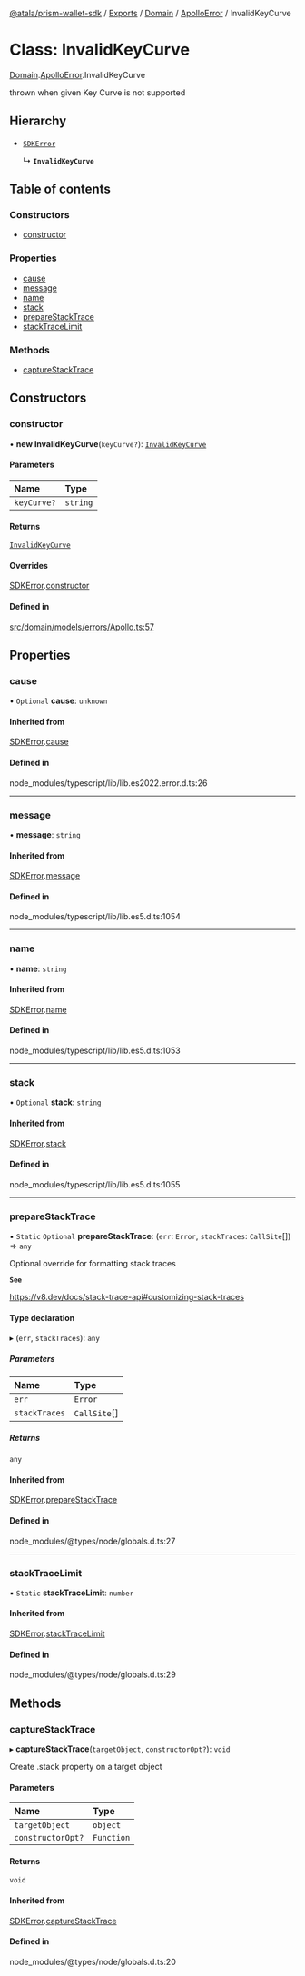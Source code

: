 [@atala/prism-wallet-sdk](../README.md) / [Exports](../modules.md) / [Domain](../modules/Domain.md) / [ApolloError](../modules/Domain.ApolloError.md) / InvalidKeyCurve

# Class: InvalidKeyCurve

[Domain](../modules/Domain.md).[ApolloError](../modules/Domain.ApolloError.md).InvalidKeyCurve

thrown when given Key Curve is not supported

## Hierarchy

- [`SDKError`](Domain.CommonError.SDKError.md)

  ↳ **`InvalidKeyCurve`**

## Table of contents

### Constructors

- [constructor](Domain.ApolloError.InvalidKeyCurve.md#constructor)

### Properties

- [cause](Domain.ApolloError.InvalidKeyCurve.md#cause)
- [message](Domain.ApolloError.InvalidKeyCurve.md#message)
- [name](Domain.ApolloError.InvalidKeyCurve.md#name)
- [stack](Domain.ApolloError.InvalidKeyCurve.md#stack)
- [prepareStackTrace](Domain.ApolloError.InvalidKeyCurve.md#preparestacktrace)
- [stackTraceLimit](Domain.ApolloError.InvalidKeyCurve.md#stacktracelimit)

### Methods

- [captureStackTrace](Domain.ApolloError.InvalidKeyCurve.md#capturestacktrace)

## Constructors

### constructor

• **new InvalidKeyCurve**(`keyCurve?`): [`InvalidKeyCurve`](Domain.ApolloError.InvalidKeyCurve.md)

#### Parameters

| Name | Type |
| :------ | :------ |
| `keyCurve?` | `string` |

#### Returns

[`InvalidKeyCurve`](Domain.ApolloError.InvalidKeyCurve.md)

#### Overrides

[SDKError](Domain.CommonError.SDKError.md).[constructor](Domain.CommonError.SDKError.md#constructor)

#### Defined in

[src/domain/models/errors/Apollo.ts:57](https://github.com/hyperledger/identus-edge-agent-sdk-ts/blob/47157819fe5d19bccc5fcc542e98f32706bff6c2/src/domain/models/errors/Apollo.ts#L57)

## Properties

### cause

• `Optional` **cause**: `unknown`

#### Inherited from

[SDKError](Domain.CommonError.SDKError.md).[cause](Domain.CommonError.SDKError.md#cause)

#### Defined in

node_modules/typescript/lib/lib.es2022.error.d.ts:26

___

### message

• **message**: `string`

#### Inherited from

[SDKError](Domain.CommonError.SDKError.md).[message](Domain.CommonError.SDKError.md#message)

#### Defined in

node_modules/typescript/lib/lib.es5.d.ts:1054

___

### name

• **name**: `string`

#### Inherited from

[SDKError](Domain.CommonError.SDKError.md).[name](Domain.CommonError.SDKError.md#name)

#### Defined in

node_modules/typescript/lib/lib.es5.d.ts:1053

___

### stack

• `Optional` **stack**: `string`

#### Inherited from

[SDKError](Domain.CommonError.SDKError.md).[stack](Domain.CommonError.SDKError.md#stack)

#### Defined in

node_modules/typescript/lib/lib.es5.d.ts:1055

___

### prepareStackTrace

▪ `Static` `Optional` **prepareStackTrace**: (`err`: `Error`, `stackTraces`: `CallSite`[]) => `any`

Optional override for formatting stack traces

**`See`**

https://v8.dev/docs/stack-trace-api#customizing-stack-traces

#### Type declaration

▸ (`err`, `stackTraces`): `any`

##### Parameters

| Name | Type |
| :------ | :------ |
| `err` | `Error` |
| `stackTraces` | `CallSite`[] |

##### Returns

`any`

#### Inherited from

[SDKError](Domain.CommonError.SDKError.md).[prepareStackTrace](Domain.CommonError.SDKError.md#preparestacktrace)

#### Defined in

node_modules/@types/node/globals.d.ts:27

___

### stackTraceLimit

▪ `Static` **stackTraceLimit**: `number`

#### Inherited from

[SDKError](Domain.CommonError.SDKError.md).[stackTraceLimit](Domain.CommonError.SDKError.md#stacktracelimit)

#### Defined in

node_modules/@types/node/globals.d.ts:29

## Methods

### captureStackTrace

▸ **captureStackTrace**(`targetObject`, `constructorOpt?`): `void`

Create .stack property on a target object

#### Parameters

| Name | Type |
| :------ | :------ |
| `targetObject` | `object` |
| `constructorOpt?` | `Function` |

#### Returns

`void`

#### Inherited from

[SDKError](Domain.CommonError.SDKError.md).[captureStackTrace](Domain.CommonError.SDKError.md#capturestacktrace)

#### Defined in

node_modules/@types/node/globals.d.ts:20
